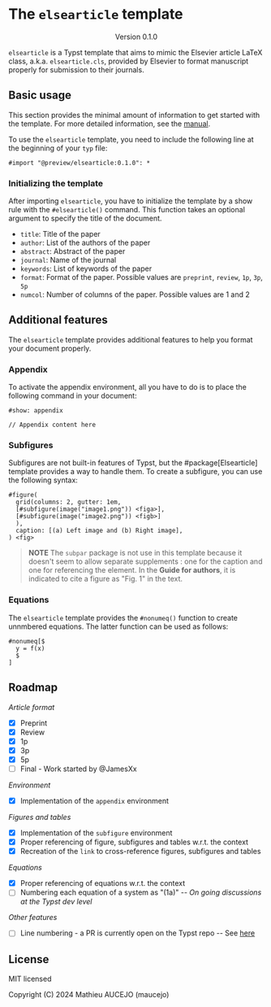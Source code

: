 # The `elsearticle` template
<div align="center">Version 0.1.0</div>

`elsearticle` is a Typst template that aims to mimic the Elsevier article LaTeX class, a.k.a. `elsearticle.cls`, provided by Elsevier to format manuscript properly for submission to their journals.

## Basic usage

This section provides the minimal amount of information to get started with the template. For more detailed information, see the [manual](/docs/manual.pdf).

To use the `elsearticle` template, you need to include the following line at the beginning of your `typ` file:

```typ
#import "@preview/elsearticle:0.1.0": *
```

### Initializing the template

After importing `elsearticle`, you have to initialize the template by a show rule with the `#elsearticle()` command. This function takes an optional argument to specify the title of the document.

* `title`: Title of the paper
* `author`: List of the authors of the paper
* `abstract`: Abstract of the paper
* `journal`: Name of the journal
* `keywords`: List of keywords of the paper
* `format`: Format of the paper. Possible values are `preprint`, `review`, `1p`, `3p`, `5p`
* `numcol`: Number of columns of the paper. Possible values are 1 and 2

## Additional features

The `elsearticle` template provides additional features to help you format your document properly.

### Appendix

To activate the appendix environment, all you have to do is to place the following command in your document:
```typ
#show: appendix

// Appendix content here
```

### Subfigures

Subfigures are not built-in features of Typst, but the #package[Elsearticle] template provides a way to handle them. To create a subfigure, you can use the following syntax:

```typ
#figure(
  grid(columns: 2, gutter: 1em,
  [#subfigure(image("image1.png")) <figa>],
  [#subfigure(image("image2.png")) <figb>]
  ),
  caption: [(a) Left image and (b) Right image],
) <fig>
```

>**NOTE**
>The `subpar` package is not use in this template because it doesn't seem to allow separate supplements : one for the caption and one for referencing the element. In the **Guide for authors**, it is indicated to cite a figure as "Fig. 1" in the text.

### Equations

The `elsearticle` template provides the `#nonumeq()` function to create unnmbered equations. The latter function can be used as follows:
```typ
#nonumeq[$
  y = f(x)
  $
]
```

## Roadmap

*Article format*

- [x] Preprint
- [x] Review
- [x] 1p
- [x] 3p
- [x] 5p
- [ ] Final - Work started by @JamesXx

*Environment*

- [x] Implementation of the `appendix` environment

*Figures and tables*

- [x] Implementation of the `subfigure` environment
- [x] Proper referencing of figure, subfigures and tables w.r.t. the context
- [x] Recreation of the `link` to cross-reference figures, subfigures and tables

*Equations*

- [x] Proper referencing of equations w.r.t. the context
- [ ] Numbering each equation of a system as "(1a)" -- _On going discussions at the Typst dev level_

*Other features*

- [ ] Line numbering - a PR is currently open on the Typst repo -- See [here](https://github.com/typst/typst/pull/4516")

## License
MIT licensed

Copyright (C) 2024 Mathieu AUCEJO (maucejo)